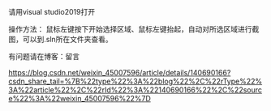 请用visual studio2019打开

操作方法：
鼠标左键按下开始选择区域、鼠标左键抬起，自动对所选区域进行截图，可以到.sln所在文件夹查看。



有问题请在博客：留言

https://blog.csdn.net/weixin_45007596/article/details/140690166?csdn_share_tail=%7B%22type%22%3A%22blog%22%2C%22rType%22%3A%22article%22%2C%22rId%22%3A%22140690166%22%2C%22source%22%3A%22weixin_45007596%22%7D